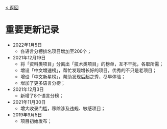 [< 返回](https://github.com/kon9chunkit/GitHub-Chinese-Top-Charts#github中文排行榜)

# 重要更新记录

- 2022年1月5日
  - 各语言分榜排名项目增加至200个；
- 2021年12月19日
  - 将「资料类项目」分离出「技术类项目」的榜单，互不干扰，各取所需；
  - 增设「中文增速榜」，帮忙发现增长好的项目，优秀的不只是老项目；
  - 增设「中文新星榜」，帮助发现后起之秀，尽早体验；
  - 增加了更多语言分榜；
- 2021年12月3日
  - 新增了8个语言分榜；
- 2021年11月30日
  - 增大收录门槛，移除涉及违规、敏感项目；
- 2019年9月5日
  - 项目初始发布；

